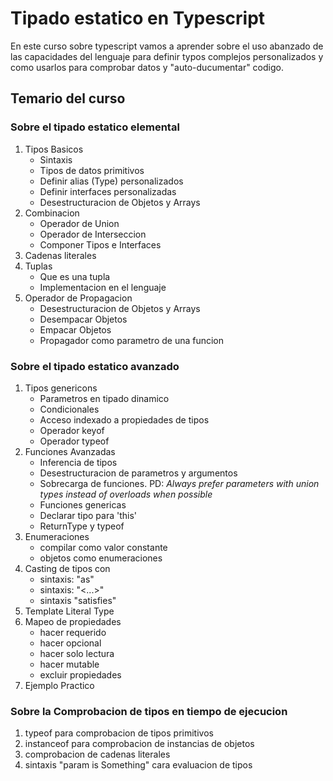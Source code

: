 # Tipado estatico en Typescript

En este curso sobre typescript vamos a aprender sobre el uso abanzado de las capacidades del lenguaje para
definir typos complejos personalizados y como usarlos para comprobar datos y "auto-ducumentar" codigo.

## Temario del curso

### Sobre el tipado estatico elemental

1. Tipos Basicos
   - Sintaxis
   - Tipos de datos primitivos
   - Definir alias (Type) personalizados
   - Definir interfaces personalizadas
   - Desestructuracion de Objetos y Arrays
2. Combinacion
   - Operador de Union
   - Operador de Interseccion
   - Componer Tipos e Interfaces
3. Cadenas literales
4. Tuplas
   - Que es una tupla
   - Implementacion en el lenguaje
5. Operador de Propagacion
   - Desestructuracion de Objetos y Arrays
   - Desempacar Objetos
   - Empacar Objetos
   - Propagador como parametro de una funcion

### Sobre el tipado estatico avanzado

1. Tipos genericons
   - Parametros en tipado dinamico
   - Condicionales
   - Acceso indexado a propiedades de tipos
   - Operador keyof
   - Operador typeof
2. Funciones Avanzadas
   - Inferencia de tipos
   - Desestructuracion de parametros y argumentos
   - Sobrecarga de funciones. PD: _Always prefer parameters with union types instead of overloads when possible_
   - Funciones genericas
   - Declarar tipo para 'this'
   - ReturnType y typeof
3. Enumeraciones
   - compilar como valor constante
   - objetos como enumeraciones
4. Casting de tipos con
   - sintaxis: "as"
   - sintaxis: "<...>"
   - sintaxis "satisfies"
5. Template Literal Type
6. Mapeo de propiedades
   - hacer requerido
   - hacer opcional
   - hacer solo lectura
   - hacer mutable
   - excluir propiedades
7. Ejemplo Practico

### Sobre la Comprobacion de tipos en tiempo de ejecucion

1. typeof para comprobacion de tipos primitivos
2. instanceof para comprobacion de instancias de objetos
3. comprobacion de cadenas literales
4. sintaxis "param is Something" cara evaluacion de tipos
